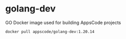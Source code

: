 # golang-dev

GO Docker image used for building AppsCode projects

```console
docker pull appscode/golang-dev:1.20.14
```
